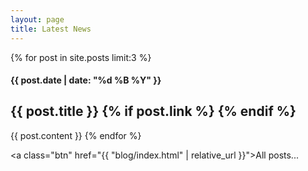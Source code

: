 ```yaml
---
layout: page
title: Latest News
---
```


{% for post in site.posts limit:3 %}
<h4>{{ post.date | date: "%d %B %Y" }}</h4>
<h2>
	{{ post.title }}
	{% if post.link %}
	<small>
		<a href="{{ post.link }}"><i class="fas fa-link"></i></a>
	</small>
	{% endif %}
</h2>
{{ post.content }}
{% endfor %}

<a class="btn" href="{{ "blog/index.html" | relative_url }}">All posts...</a>
